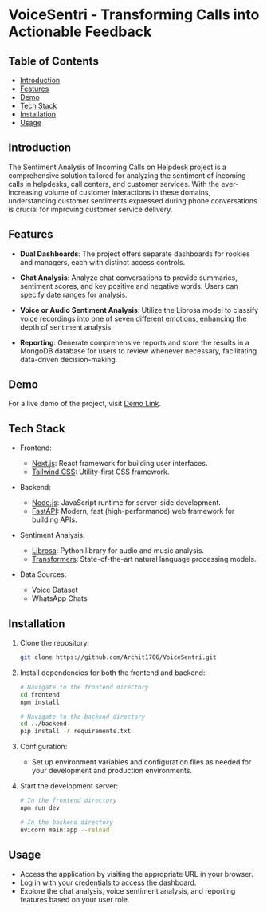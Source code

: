 # VoiceSentri - Transforming Calls into Actionable Feedback

<!-- [![License](https://img.shields.io/badge/license-MIT-blue.svg)](https://github.com/your-username/sentiment-analysis-helpdesk/blob/main/LICENSE) -->

## Table of Contents

-   [Introduction](#introduction)
-   [Features](#features)
-   [Demo](#demo)
-   [Tech Stack](#tech-stack)
-   [Installation](#installation)
-   [Usage](#usage)
<!-- -   [Contributing](#contributing)
-   [License](#license)
-   [Acknowledgments](#acknowledgments) -->

## Introduction

The Sentiment Analysis of Incoming Calls on Helpdesk project is a comprehensive solution tailored for analyzing the sentiment of incoming calls in helpdesks, call centers, and customer services. With the ever-increasing volume of customer interactions in these domains, understanding customer sentiments expressed during phone conversations is crucial for improving customer service delivery.

## Features

-   **Dual Dashboards**: The project offers separate dashboards for rookies and managers, each with distinct access controls.

-   **Chat Analysis**: Analyze chat conversations to provide summaries, sentiment scores, and key positive and negative words. Users can specify date ranges for analysis.

-   **Voice or Audio Sentiment Analysis**: Utilize the Librosa model to classify voice recordings into one of seven different emotions, enhancing the depth of sentiment analysis.

-   **Reporting**: Generate comprehensive reports and store the results in a MongoDB database for users to review whenever necessary, facilitating data-driven decision-making.

## Demo

For a live demo of the project, visit [Demo Link](https://your-demo-link.com).

## Tech Stack

-   Frontend:
    -   [Next.js](https://nextjs.org/): React framework for building user interfaces.
    -   [Tailwind CSS](https://tailwindcss.com/): Utility-first CSS framework.
-   Backend:

    -   [Node.js](https://nodejs.org/): JavaScript runtime for server-side development.
    -   [FastAPI](https://fastapi.tiangolo.com/): Modern, fast (high-performance) web framework for building APIs.

-   Sentiment Analysis:

    -   [Librosa](https://librosa.org/): Python library for audio and music analysis.
    -   [Transformers](https://huggingface.co/transformers/): State-of-the-art natural language processing models.

-   Data Sources:
    -   Voice Dataset
    -   WhatsApp Chats

## Installation

1. Clone the repository:

    ```bash
    git clone https://github.com/Archit1706/VoiceSentri.git
    ```

2. Install dependencies for both the frontend and backend:

    ```bash
    # Navigate to the frontend directory
    cd frontend
    npm install

    # Navigate to the backend directory
    cd ../backend
    pip install -r requirements.txt
    ```

3. Configuration:

    - Set up environment variables and configuration files as needed for your development and production environments.

4. Start the development server:

    ```bash
    # In the frontend directory
    npm run dev

    # In the backend directory
    uvicorn main:app --reload
    ```

## Usage

-   Access the application by visiting the appropriate URL in your browser.
-   Log in with your credentials to access the dashboard.
-   Explore the chat analysis, voice sentiment analysis, and reporting features based on your user role.

<!-- ## Contributing

Contributions are welcome! Please follow our [Contributing Guidelines](CONTRIBUTING.md) to get started. -->
<!--
## License

This project is licensed under the [MIT License](LICENSE). -->

